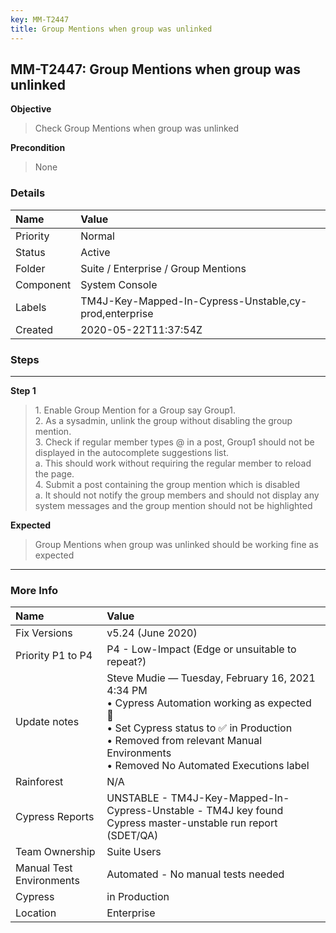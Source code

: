 ```yaml
---
key: MM-T2447
title: Group Mentions when group was unlinked
---
```


## MM-T2447: Group Mentions when group was unlinked

**Objective**

> <article>Check Group Mentions when group was unlinked</article>

**Precondition**

> <article>None</article>

### Details

| Name      | Value                                                  |
| :-------- | :----------------------------------------------------- |
| Priority  | Normal                                                 |
| Status    | Active                                                 |
| Folder    | Suite / Enterprise / Group Mentions                    |
| Component | System Console                                         |
| Labels    | TM4J-Key-Mapped-In-Cypress-Unstable,cy-prod,enterprise |
| Created   | 2020-05-22T11:37:54Z                                   |

### Steps

<hr/>

**Step 1**

> <article>1. Enable Group Mention for a Group say Group1.<br />    2. As a sysadmin, unlink the group without disabling the group mention. <br />    3. Check if regular member types @ in a post, Group1 should not be displayed in the autocomplete suggestions list. <br />        a. This should work without requiring the regular member to reload the page. <br />    4. Submit a post containing the group mention which is disabled<br />        a. It should not notify the group members and should not display any system messages and the group mention should not be highlighted</article>

**Expected**

> <article>Group Mentions when group was unlinked should be working fine as expected</article>

<hr/>

### More Info

| Name                     | Value                                                                                                                                                                                                                               |
| :----------------------- | :---------------------------------------------------------------------------------------------------------------------------------------------------------------------------------------------------------------------------------- |
| Fix Versions             | v5.24 (June 2020)                                                                                                                                                                                                                   |
| Priority P1 to P4        | P4 - Low-Impact (Edge or unsuitable to repeat?)                                                                                                                                                                                     |
| Update notes             | Steve Mudie — Tuesday, February 16, 2021 4:34 PM<br>• Cypress Automation working as expected 🎉<br>• Set Cypress status to ✅ in Production<br>• Removed from relevant Manual Environments<br>• Removed No Automated Executions label |
| Rainforest               | N/A                                                                                                                                                                                                                                 |
| Cypress Reports          | UNSTABLE - TM4J-Key-Mapped-In-Cypress-Unstable - TM4J key found Cypress master-unstable run report (SDET/QA)                                                                                                                        |
| Team Ownership           | Suite Users                                                                                                                                                                                                                         |
| Manual Test Environments | Automated - No manual tests needed                                                                                                                                                                                                  |
| Cypress                  | in Production                                                                                                                                                                                                                       |
| Location                 | Enterprise                                                                                                                                                                                                                          |
